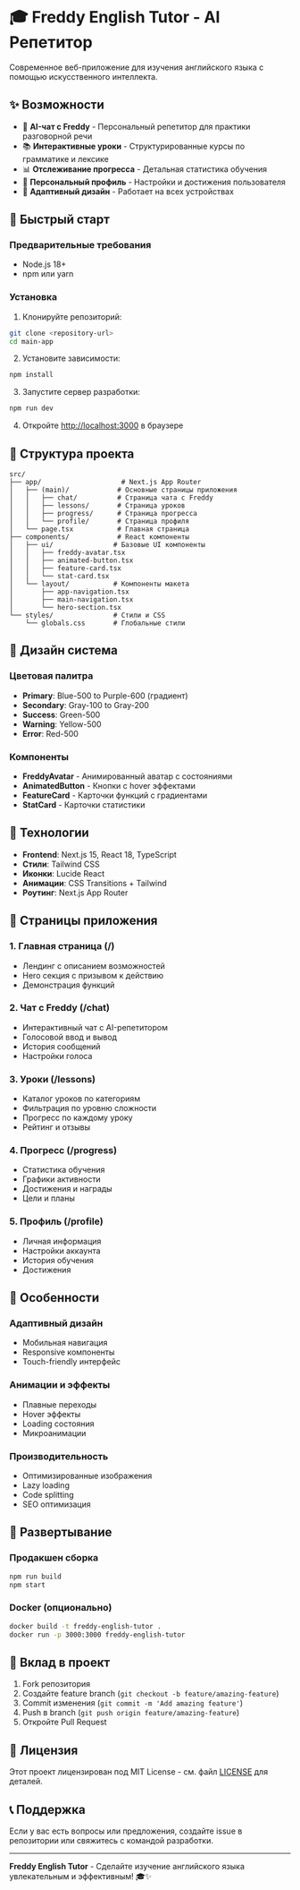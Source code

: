 # 🎓 Freddy English Tutor - AI Репетитор

Современное веб-приложение для изучения английского языка с помощью искусственного интеллекта.

## ✨ Возможности

- 🤖 **AI-чат с Freddy** - Персональный репетитор для практики разговорной речи
- 📚 **Интерактивные уроки** - Структурированные курсы по грамматике и лексике
- 📊 **Отслеживание прогресса** - Детальная статистика обучения
- 👤 **Персональный профиль** - Настройки и достижения пользователя
- 📱 **Адаптивный дизайн** - Работает на всех устройствах

## 🚀 Быстрый старт

### Предварительные требования

- Node.js 18+ 
- npm или yarn

### Установка

1. Клонируйте репозиторий:
```bash
git clone <repository-url>
cd main-app
```

2. Установите зависимости:
```bash
npm install
```

3. Запустите сервер разработки:
```bash
npm run dev
```

4. Откройте [http://localhost:3000](http://localhost:3000) в браузере

## 📁 Структура проекта

```
src/
├── app/                    # Next.js App Router
│   ├── (main)/            # Основные страницы приложения
│   │   ├── chat/          # Страница чата с Freddy
│   │   ├── lessons/       # Страница уроков
│   │   ├── progress/      # Страница прогресса
│   │   └── profile/       # Страница профиля
│   └── page.tsx           # Главная страница
├── components/            # React компоненты
│   ├── ui/               # Базовые UI компоненты
│   │   ├── freddy-avatar.tsx
│   │   ├── animated-button.tsx
│   │   ├── feature-card.tsx
│   │   └── stat-card.tsx
│   └── layout/           # Компоненты макета
│       ├── app-navigation.tsx
│       ├── main-navigation.tsx
│       └── hero-section.tsx
└── styles/               # Стили и CSS
    └── globals.css       # Глобальные стили
```

## 🎨 Дизайн система

### Цветовая палитра
- **Primary**: Blue-500 to Purple-600 (градиент)
- **Secondary**: Gray-100 to Gray-200
- **Success**: Green-500
- **Warning**: Yellow-500
- **Error**: Red-500

### Компоненты
- **FreddyAvatar** - Анимированный аватар с состояниями
- **AnimatedButton** - Кнопки с hover эффектами
- **FeatureCard** - Карточки функций с градиентами
- **StatCard** - Карточки статистики

## 🔧 Технологии

- **Frontend**: Next.js 15, React 18, TypeScript
- **Стили**: Tailwind CSS
- **Иконки**: Lucide React
- **Анимации**: CSS Transitions + Tailwind
- **Роутинг**: Next.js App Router

## 📱 Страницы приложения

### 1. Главная страница (/)
- Лендинг с описанием возможностей
- Hero секция с призывом к действию
- Демонстрация функций

### 2. Чат с Freddy (/chat)
- Интерактивный чат с AI-репетитором
- Голосовой ввод и вывод
- История сообщений
- Настройки голоса

### 3. Уроки (/lessons)
- Каталог уроков по категориям
- Фильтрация по уровню сложности
- Прогресс по каждому уроку
- Рейтинг и отзывы

### 4. Прогресс (/progress)
- Статистика обучения
- Графики активности
- Достижения и награды
- Цели и планы

### 5. Профиль (/profile)
- Личная информация
- Настройки аккаунта
- История обучения
- Достижения

## 🎯 Особенности

### Адаптивный дизайн
- Мобильная навигация
- Responsive компоненты
- Touch-friendly интерфейс

### Анимации и эффекты
- Плавные переходы
- Hover эффекты
- Loading состояния
- Микроанимации

### Производительность
- Оптимизированные изображения
- Lazy loading
- Code splitting
- SEO оптимизация

## 🚀 Развертывание

### Продакшен сборка
```bash
npm run build
npm start
```

### Docker (опционально)
```bash
docker build -t freddy-english-tutor .
docker run -p 3000:3000 freddy-english-tutor
```

## 🤝 Вклад в проект

1. Fork репозитория
2. Создайте feature branch (`git checkout -b feature/amazing-feature`)
3. Commit изменения (`git commit -m 'Add amazing feature'`)
4. Push в branch (`git push origin feature/amazing-feature`)
5. Откройте Pull Request

## 📄 Лицензия

Этот проект лицензирован под MIT License - см. файл [LICENSE](LICENSE) для деталей.

## 📞 Поддержка

Если у вас есть вопросы или предложения, создайте issue в репозитории или свяжитесь с командой разработки.

---

**Freddy English Tutor** - Сделайте изучение английского языка увлекательным и эффективным! 🎓✨
